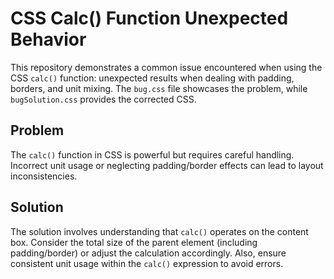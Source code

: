 # CSS Calc() Function Unexpected Behavior

This repository demonstrates a common issue encountered when using the CSS `calc()` function: unexpected results when dealing with padding, borders, and unit mixing.  The `bug.css` file showcases the problem, while `bugSolution.css` provides the corrected CSS.

## Problem
The `calc()` function in CSS is powerful but requires careful handling.  Incorrect unit usage or neglecting padding/border effects can lead to layout inconsistencies.

## Solution
The solution involves understanding that `calc()` operates on the content box.  Consider the total size of the parent element (including padding/border) or adjust the calculation accordingly.  Also, ensure consistent unit usage within the `calc()` expression to avoid errors.